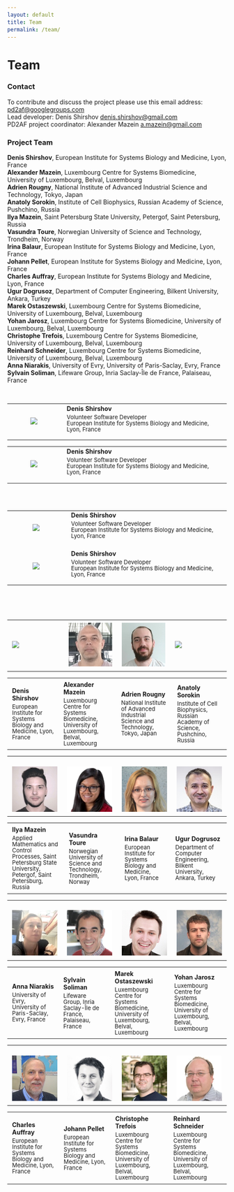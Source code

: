 ```yaml
---
layout: default
title: Team
permalink: /team/
---
```


# Team

### Contact

To contribute and discuss the project please use this email address: [pd2af@googlegroups.com](mailto:pd2af@googlegroups.com)  
Lead developer: Denis Shirshov [denis.shirshov@gmail.com](mailto:denis.shirshov@gmail.com)  
PD2AF project coordinator: Alexander Mazein [a.mazein@gmail.com](mailto:a.mazein@gmail.com)  

### Project Team

**Denis Shirshov**, European Institute for Systems Biology and Medicine, Lyon, France  
**Alexander Mazein**, Luxembourg Centre for Systems Biomedicine, University of Luxembourg, Belval, Luxembourg  
**Adrien Rougny**, National Institute of Advanced Industrial Science and Technology, Tokyo, Japan  
**Anatoly Sorokin**, Institute of Cell Biophysics, Russian Academy of Science, Pushchino, Russia  
**Ilya Mazein**, Saint Petersburg State University, Petergof, Saint Petersburg, Russia  
**Vasundra Toure**, Norwegian University of Science and Technology, Trondheim, Norway  
**Irina Balaur**, European Institute for Systems Biology and Medicine, Lyon, France  
**Johann Pellet**, European Institute for Systems Biology and Medicine, Lyon, France  
**Charles Auffray**, European Institute for Systems Biology and Medicine, Lyon, France  
**Ugur Dogrusoz**, Department of Computer Engineering, Bilkent University, Ankara, Turkey  
**Marek Ostaszewski**, Luxembourg Centre for Systems Biomedicine, University of Luxembourg, Belval, Luxembourg  
**Yohan Jarosz**, Luxembourg Centre for Systems Biomedicine, University of Luxembourg, Belval, Luxembourg  
**Christophe Trefois**, Luxembourg Centre for Systems Biomedicine, University of Luxembourg, Belval, Luxembourg  
**Reinhard Schneider**, Luxembourg Centre for Systems Biomedicine, University of Luxembourg, Belval, Luxembourg  
**Anna Niarakis**, University of Evry, University of Paris-Saclay, Evry, France  
**Sylvain Soliman**, Lifeware Group, Inria Saclay-Île de France, Palaiseau, France  

<br />

<table>
    <tr>
    <td style="width:110px; text-align:center; font-size:90%;"><img src="../images/team/DenisShirshov.jpg" width="100"/><br /></td>
    <td style="vertical-align:top; padding-left:1em;"><strong>Denis Shirshov</strong> <p style="margin-top:4px; line-height:100%;"><font size="2">Volunteer Software Developer<br />European Institute for Systems Biology and Medicine, Lyon, France</font></p></td>
    </tr>
</table>
<table>
    <tr>
    <td style="width:110px; text-align:center; font-size:90%;"><img src="../images/team/DenisShirshov.jpg" width="100"/><br /></td>
    <td style="vertical-align:top; padding-left:1em;"><strong>Denis Shirshov</strong> <p style="margin-top:4px; line-height:100%;"><font size="2">Volunteer Software Developer<br />European Institute for Systems Biology and Medicine, Lyon, France</font></p></td>
    </tr>
</table>


<br /><br />


<table>
    <tr>
    <td style="width:120px; text-align:center; font-size:90%;"><img src="../images/team/DenisShirshov.jpg" width="110"/><br /></td>
    <td style="vertical-align:top; padding-left:1em;"><strong>Denis Shirshov</strong> <p style="margin-top:4px; line-height:100%;"><font size="2">Volunteer Software Developer<br />European Institute for Systems Biology and Medicine, Lyon, France</font></p></td>
    </tr>
    <tr>
    <td style="width:120px; text-align:center; font-size:90%; padding-top:0.5em;"><img src="../images/team/DenisShirshov.jpg" width="110"/></td>
    <td style="vertical-align:top; padding-left:1em; padding-top:0.5em"><strong>Denis Shirshov</strong> <p style="margin-top:4px; line-height:100%;"><font size="2">Volunteer Software Developer<br />European Institute for Systems Biology and Medicine, Lyon, France</font></p></td>
    </tr>
</table>


<br /><br /><br />







<table>
<tr>
<td style="width: 200px;"><p style="margin:4px;"><img src="/images/team/DenisShirshov.jpg" width="140"/></p></td>
<td style="width: 200px;"><p style="margin:4px;"><img src="/images/team/AlexanderMazein.jpg" width="140"/></p></td>
<td style="width: 200px;"><p style="margin:4px;"><img src="/images/team/AdrienRougny.jpg" width="140"/></p></td>
<td style="width: 200px;"><p style="margin:4px;"><img src="/images/team/AnatolySorokin.jpg" width="140"/></p></td>
</tr>
</table>

<table>
<tr>
<td style="width: 200px;"><p style="margin:4px;"><strong>Denis Shirshov</strong></p><p style="margin:4px; line-height:100%;"><font size="2">European Institute for Systems Biology and Medicine, Lyon, France</font></p></td>
<td style="width: 200px;"><p style="margin:4px;"><strong>Alexander Mazein</strong></p><p style="margin:4px; line-height:100%;"><font size="2">Luxembourg Centre for Systems Biomedicine, University of Luxembourg, Belval, Luxembourg</font></p></td>
<td style="width: 200px;"><p style="margin:4px;"><strong>Adrien Rougny</strong></p><p style="margin:4px; line-height:100%;"><font size="2">National Institute of Advanced Industrial Science and Technology, Tokyo, Japan</font></p></td>
<td style="width: 200px;"><p style="margin:4px;"><strong>Anatoly Sorokin</strong></p><p style="margin:4px; line-height:100%;"><font size="2">Institute of Cell Biophysics, Russian Academy of Science, Pushchino, Russia</font></p></td>
</tr>
</table>

<table>
<tr>
<td style="width: 200px;"><p style="margin:4px;"><br /><img src="/images/team/IlyaMazein.jpg" width="140"/></p></td>
<td style="width: 200px;"><p style="margin:4px;"><br /><img src="/images/team/VasundraToure.jpg" width="140"/></p></td>
<td style="width: 200px;"><p style="margin:4px;"><br /><img src="/images/team/IrinaBalaur.jpg" width="140"/></p></td>
<td style="width: 200px;"><p style="margin:4px;"><br /><img src="/images/team/UgurDogrusoz.jpg" width="140"/></p></td>
</tr>
</table>

<table>
<tr>
<td style="width: 200px;"><p style="margin:4px;"><strong>Ilya Mazein</strong></p><p style="margin:4px; line-height:100%;"><font size="2">Applied Mathematics and Control Processes, Saint Petersburg State University, Petergof, Saint Petersburg, Russia</font></p></td>
<td style="width: 200px;"><p style="margin:4px;"><strong>Vasundra Toure</strong></p><p style="margin:4px; line-height:100%;"><font size="2">Norwegian University of Science and Technology, Trondheim, Norway</font></p></td>
<td style="width: 200px;"><p style="margin:4px;"><strong>Irina Balaur</strong></p><p style="margin:4px; line-height:100%;"><font size="2">European Institute for Systems Biology and Medicine, Lyon, France</font></p></td>
<td style="width: 200px;"><p style="margin:4px;"><strong>Ugur Dogrusoz</strong></p><p style="margin:4px; line-height:100%;"><font size="2">Department of Computer Engineering, Bilkent University, Ankara, Turkey</font></p></td>
</tr>
</table>

<table>
<tr>
<td style="width: 200px;"><p style="margin:4px;"><br /><img src="/images/team/AnnaNiarakis.jpg" width="140"/></p></td>
<td style="width: 200px;"><p style="margin:4px;"><br /><img src="/images/team/SylvainSoliman.jpg" width="140"/></p></td>
<td style="width: 200px;"><p style="margin:4px;"><br /><img src="/images/team/MarekOstaszewski.jpg" width="140"/></p></td>
<td style="width: 200px;"><p style="margin:4px;"><br /><img src="/images/team/YohanJarosz.jpg" width="140"/></p></td>
</tr>
</table>

<table>
<tr>
<td style="width: 200px;"><p style="margin:4px;"><strong>Anna Niarakis</strong></p><p style="margin:4px; line-height:100%;"><font size="2">University of Evry, University of Paris-Saclay, Evry, France</font></p></td>
<td style="width: 200px;"><p style="margin:4px;"><strong>Sylvain Soliman</strong></p><p style="margin:4px; line-height:100%;"><font size="2">Lifeware Group, Inria Saclay-Île de France, Palaiseau, France</font></p></td>
<td style="width: 200px;"><p style="margin:4px;"><strong>Marek Ostaszewski</strong></p><p style="margin:4px; line-height:100%;"><font size="2">Luxembourg Centre for Systems Biomedicine, University of Luxembourg, Belval, Luxembourg</font></p></td>
<td style="width: 200px;"><p style="margin:4px;"><strong>Yohan Jarosz</strong></p><p style="margin:4px; line-height:100%;"><font size="2">Luxembourg Centre for Systems Biomedicine, University of Luxembourg, Belval, Luxembourg</font></p></td>
</tr>
</table>

<table>
<tr>
<td style="width: 200px;"><p style="margin:4px;"><br /><img src="/images/team/CharlesAuffray.jpg" width="140"/></p></td>
<td style="width: 200px;"><p style="margin:4px;"><br /><img src="/images/team/JohannPellet.jpg" width="140"/></p></td>
<td style="width: 200px;"><p style="margin:4px;"><br /><img src="/images/team/ChristopheTrefois.jpg" width="140"/></p></td>
<td style="width: 200px;"><p style="margin:4px;"><br /><img src="/images/team/ReinhardSchneider.jpg" width="140"/></p></td>
</tr>
</table>

<table>
<tr>
<td style="width: 200px;"><p style="margin:4px;"><strong>Charles Auffray</strong></p><p style="margin:4px; line-height:100%;"><font size="2">European Institute for Systems Biology and Medicine, Lyon, France</font></p></td>
<td style="width: 200px;"><p style="margin:4px;"><strong>Johann Pellet</strong></p><p style="margin:4px; line-height:100%;"><font size="2">European Institute for Systems Biology and Medicine, Lyon, France</font></p></td>
<td style="width: 200px;"><p style="margin:4px;"><strong>Christophe Trefois</strong></p><p style="margin:4px; line-height:100%;"><font size="2">Luxembourg Centre for Systems Biomedicine, University of Luxembourg, Belval, Luxembourg</font></p></td>
<td style="width: 200px;"><p style="margin:4px;"><strong>Reinhard Schneider</strong></p><p style="margin:4px; line-height:100%;"><font size="2">Luxembourg Centre for Systems Biomedicine, University of Luxembourg, Belval, Luxembourg</font></p></td>
</tr>
</table>

